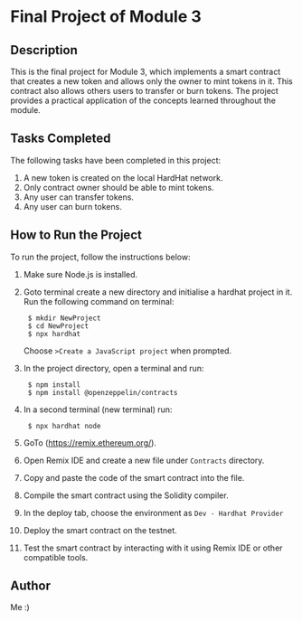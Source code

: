 # Final Project of Module 3

## Description
This is the final project for Module 3, which implements a smart contract that creates a new token and allows only the owner to mint tokens in it. This contract also allows others users to transfer or burn tokens. The project provides a practical application of the concepts learned throughout the module.

## Tasks Completed
The following tasks have been completed in this project:
1. A new token is created on the local HardHat network.
2. Only contract owner should be able to mint tokens.
3. Any user can transfer tokens.
4. Any user can burn tokens.

## How to Run the Project
To run the project, follow the instructions below:
1. Make sure Node.js is installed.
2. Goto terminal create a new directory and initialise a hardhat project in it. Run the following command on terminal:

        $ mkdir NewProject
        $ cd NewProject
        $ npx hardhat

    Choose `>Create a JavaScript project` when prompted.

3. In the project directory, open a terminal and run:

        $ npm install
        $ npm install @openzeppelin/contracts
        
4. In a second terminal (new terminal) run:

        $ npx hardhat node
        
5. GoTo (https://remix.ethereum.org/).
6. Open Remix IDE and create a new file under `Contracts` directory.
7. Copy and paste the code of the smart contract into the file.
8. Compile the smart contract using the Solidity compiler.
9. In the deploy tab, choose the environment as `Dev - Hardhat Provider`
10. Deploy the smart contract on the testnet.
11. Test the smart contract by interacting with it using Remix IDE or other compatible tools. 

## Author
Me :)
